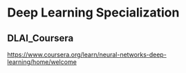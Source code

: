 # Deep Learning Specialization 
## DLAI_Coursera

https://www.coursera.org/learn/neural-networks-deep-learning/home/welcome
